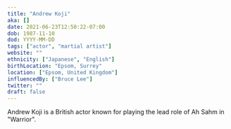 ```yaml
---
title: "Andrew Koji"
aka: []
date: 2021-06-23T12:50:22-07:00
dob: 1987-11-10
dod: YYYY-MM-DD
tags: ["actor", "martial artist"]
website: ""
ethnicity: ["Japanese", "English"]
birthLocation: "Epsom, Surrey"
location: ["Epsom, United Kingdom"]
influencedBy: ["Bruce Lee"]
twitter: ""
draft: false
---
```


Andrew Koji is a British actor known for playing the lead role of Ah Sahm in "Warrior".